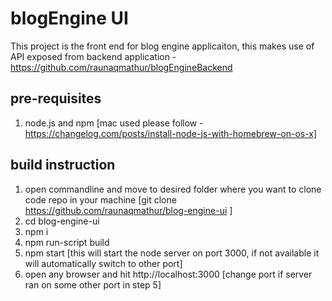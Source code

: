 # blogEngine UI

This project is the front end for blog engine applicaiton, this makes use of API exposed from backend application - https://github.com/raunaqmathur/blogEngineBackend

## pre-requisites
1) node.js and npm [mac used please follow -https://changelog.com/posts/install-node-js-with-homebrew-on-os-x]

## build instruction
1) open commandline and move to desired folder where you want to clone code repo in your machine [git clone https://github.com/raunaqmathur/blog-engine-ui ] 
2) cd blog-engine-ui
3) npm i
4) npm run-script build
5) npm start [this will start the node server on port 3000, if not available it will automatically switch to other port]
6) open any browser and hit http://localhost:3000 [change port if server ran on some other port in step 5]